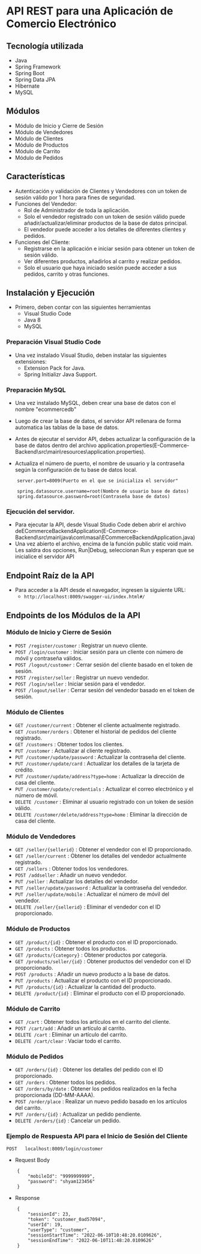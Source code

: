 # API REST para una Aplicación de Comercio Electrónico

## Tecnología utilizada
* Java
* Spring Framework
* Spring Boot
* Spring Data JPA
* Hibernate
* MySQL

## Módulos 
* Módulo de Inicio y Cierre de Sesión
* Módulo de Vendedores
* Módulo de Clientes
* Módulo de Productos
* Módulo de Carrito
* Módulo de Pedidos
## Características
* Autenticación y validación de Clientes y Vendedores con un token de sesión válido por 1 hora para fines de seguridad.
* Funciones del Vendedor:
   * Rol de Administrador de toda la aplicación.
   * Solo el vendedor registrado con un token de sesión válido puede añadir/actualizar/eliminar productos de la base de datos principal.
   * El vendedor puede acceder a los detalles de diferentes clientes y pedidos.
* Funciones del Cliente:
   * Registrarse en la aplicación e iniciar sesión para obtener un token de sesión válido.
   * Ver diferentes productos, añadirlos al carrito y realizar pedidos.
   * Solo el usuario que haya iniciado sesión puede acceder a sus pedidos, carrito y otras funciones.


## Instalación y Ejecución
* Primero, deben contar con las siguientes herramientas
  * Visual Studio Code
  * Java 8
  * MySQL 
### Preparación Visual Studio Code 
* Una vez instalado Visual Studio, deben instalar las siguientes extensiones:
  * Extension Pack for Java.
  * Spring Initializr Java Support.
### Preparación MySQL
* Una vez instalado MySQL, deben crear una base de datos con el nombre "ecommercedb"
* Luego de crear la base de datos, el servidor API rellenara de forma automatica las tablas de la base de datos.


* Antes de ejecutar el servidor API, debes actualizar la configuración de la base de datos dentro del archivo application.properties(E-Commerce-Backend\src\main\resources\application.properties).
* Actualiza el número de puerto, el nombre de usuario y la contraseña según la configuración de tu base de datos local.

```
    server.port=8009(Puerto en el que se inicializa el servidor"

    spring.datasource.username=root(Nombre de usuario base de datos)
    spring.datasource.password=root(Contraseña base de datos)

```

### Ejecución del servidor.

* Para ejecutar la API, desde Visual Studio Code deben abrir el archivo deECommerceBackendApplication(E-Commerce-Backend\src\main\java\com\masai\ECommerceBackendApplication.java)
* Una vez abierto el archivo, encima de la función public static void main. Les saldra dos opciones, Run|Debug, seleccionan Run y esperan que se inicialice el servidor API

## Endpoint Raíz de la API
* Para acceder a la API desde el navegador, ingresen la siguiente URL:
  * `http://localhost:8009/swagger-ui/index.html#/`

## Endpoints de los Módulos de la API

### Módulo de Inicio y Cierre de Sesión
* `POST /register/customer` : Registrar un nuevo cliente.
* `POST /login/customer` : Iniciar sesión para un cliente con número de móvil y contraseña válidos.
* `POST /logout/customer` : Cerrar sesión del cliente basado en el token de sesión.
* `POST /register/seller` : Registrar un nuevo vendedor.
* `POST /login/seller` : Iniciar sesión para el vendedor.
* `POST /logout/seller` : Cerrar sesión del vendedor basado en el token de sesión.


### Módulo de Clientes
* `GET /customer/current` : Obtener el cliente actualmente registrado.
* `GET /customer/orders` : Obtener el historial de pedidos del cliente registrado.
* `GET /customers` : Obtener todos los clientes.
* `PUT /customer` : Actualizar al cliente registrado.
* `PUT /customer/update/password` : Actualizar la contraseña del cliente.
* `PUT /customer/update/card` : Actualizar los detalles de la tarjeta de crédito.
* `PUT /customer/update/address?type=home` : Actualizar la dirección de casa del cliente.
* `PUT /customer/update/credentials` : Actualizar el correo electrónico y el número de móvil.
* `DELETE /customer` : Eliminar al usuario registrado con un token de sesión válido.
* `DELETE /customer/delete/address?type=home` : Eliminar la dirección de casa del cliente.


### Módulo de Vendedores

* `GET /seller/{sellerid}` : Obtener el vendedor con el ID proporcionado.
* `GET /seller/current` : Obtener los detalles del vendedor actualmente registrado.
* `GET /sellers` : Obtener todos los vendedores.
* `POST /addseller` : Añadir un nuevo vendedor.
* `PUT /seller` : Actualizar los detalles del vendedor.
* `PUT /seller/update/password` : Actualizar la contraseña del vendedor.
* `PUT /seller/update/mobile` : Actualizar el número de móvil del vendedor.
* `DELETE /seller/{sellerid}` : Eliminar el vendedor con el ID proporcionado.


### Módulo de Productos

* `GET /product/{id}` : Obtener el producto con el ID proporcionado.
* `GET /products` : Obtener todos los productos.
* `GET /products/{category}` : Obtener productos por categoría.
* `GET /products/seller/{id}` : Obtener productos del vendedor con el ID proporcionado.
* `POST /products` : Añadir un nuevo producto a la base de datos.
* `PUT /products` : Actualizar el producto con el ID proporcionado.
* `PUT /products/{id}` : Actualizar la cantidad del producto.
* `DELETE /product/{id}` : Eliminar el producto con el ID proporcionado.


### Módulo de Carrito

* `GET /cart` : Obtener todos los artículos en el carrito del cliente.
* `POST /cart/add` : Añadir un artículo al carrito.
* `DELETE /cart` : Eliminar un artículo del carrito.
* `DELETE /cart/clear` : Vaciar todo el carrito.


### Módulo de Pedidos
* `GET /orders/{id}` : Obtener los detalles del pedido con el ID proporcionado.
* `GET /orders` : Obtener todos los pedidos.
* `GET /orders/by/date` : Obtener los pedidos realizados en la fecha proporcionada (DD-MM-AAAA).
* `POST /order/place` : Realizar un nuevo pedido basado en los artículos del carrito.
* `PUT /orders/{id}` : Actualizar un pedido pendiente.
* `DELETE /orders/{id}` : Cancelar un pedido.


### Ejemplo de Respuesta API para el Inicio de Sesión del Cliente

`POST   localhost:8009/login/customer`

* Request Body

```
    {
        "mobileId": "9999999999",
        "password": "shyam123456"
    }
```

* Response

```
    {
        "sessionId": 23,
        "token": "customer_0ad57094",
        "userId": 19,
        "userType": "customer",
        "sessionStartTime": "2022-06-10T10:48:20.0109626",
        "sessionEndTime": "2022-06-10T11:48:20.0109626"
    }
```
